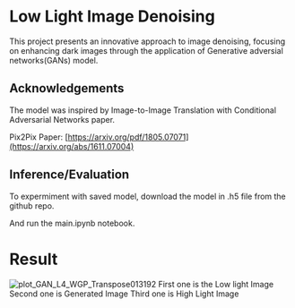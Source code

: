 
# Low Light Image Denoising

This project presents an innovative approach to image denoising, focusing on enhancing dark images through the application of Generative adversial networks(GANs) model.



## Acknowledgements
The model was inspired by Image-to-Image Translation with Conditional Adversarial Networks paper.

Pix2Pix Paper: [https://arxiv.org/pdf/1805.07071](https://arxiv.org/abs/1611.07004)



## Inference/Evaluation
To expermiment with saved model, download the model in .h5 file from the github repo.

And run the main.ipynb notebook.


# Result
![plot_GAN_L4_WGP_Transpose013192](https://github.com/BharatPareek2/Image_Denoising/assets/111799814/17b6710a-37f1-4703-ab96-6a9c6aa93a50)
First one is the Low light Image
Second one is Generated Image
Third one is High Light Image
